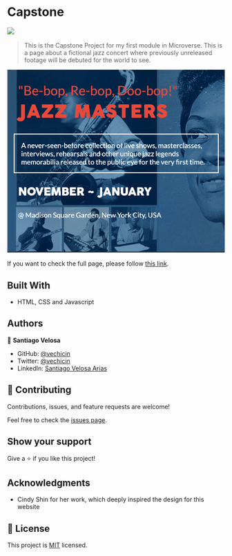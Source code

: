 # Capstone
![](https://img.shields.io/badge/Microverse-blueviolet)

> This is the Capstone Project for my first module in Microverse. This is a page about a fictional jazz concert where previously unreleased footage will be debuted for the world to see.

![screenshot](./assets/images/screenshot.png)

If you want to check the full page, please follow [this link](https://vechicin.github.io/Capstone/). 

## Built With

- HTML, CSS and Javascript

## Authors

👤 **Santiago Velosa**

- GitHub: [@vechicin](https://github.com/vechicin)
- Twitter: [@vechicin](https://twitter.com/vechicin)
- LinkedIn: [Santiago Velosa Arias](https://www.linkedin.com/in/santiago-velosa-arias-5b7543112/)

## 🤝 Contributing

Contributions, issues, and feature requests are welcome!

Feel free to check the [issues page](https://github.com/vechicin/Hello-Microverse/issues).

## Show your support

Give a ⭐️ if you like this project!

## Acknowledgments

- Cindy Shin for her work, which deeply inspired the design for this website

## 📝 License

This project is [MIT](./MIT.md) licensed.

